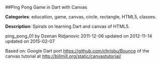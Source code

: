 
##Ping Pong Game in Dart with Canvas

**Categories**: education, game, canvas, circle, rectangle, HTML5, classes.

**Description**: Spirals on learning Dart and canvas of HTML5.

ping_pong_01
by Dzenan Ridjanovic
2011-12-06
updated on
2012-11-14
updated on
2015-02-07

Based on:
Google Dart port 
https://github.com/chrisbu/Bounce
of the canvas tutorial at 
http://billmill.org/static/canvastutorial/

